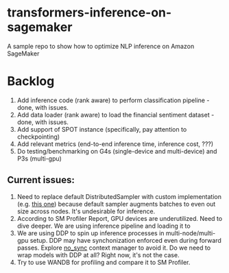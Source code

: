 # transformers-inference-on-sagemaker
A sample repo to show how to optimize NLP inference on Amazon SageMaker

# Backlog
1. Add inference code (rank aware) to perform classification pipeline - done, with issues.
2. Add data loader (rank aware) to load the financial sentiment dataset - done, with issues.
3. Add support of SPOT instance (specifically, pay attention to checkpointing)
4. Add relevant metrics (end-to-end inference time, inference cost, ???)
5. Do testing/benchmarking on G4s (single-device and multi-device) and P3s (multi-gpu)


## Current issues:
1. Need to replace default DistributedSampler with custom implementation (e.g. [this one](https://github.com/SeungjunNah/DeepDeblur-PyTorch/blob/master/src/data/sampler.py)) because default sampler augments batches to even out size across nodes. It's undesirable for inference.
2. According to SM Profiler Report, GPU devices are underutilized. Need to dive deeper. We are using inference pipeline and loading it to 
3. We are using DDP to spin up inference processes in multi-node/multi-gpu setup. DDP may have synchonization enforced even during forward passes. Explore [no_sync](https://github.com/pytorch/pytorch/blob/master/torch/nn/parallel/distributed.py#L656) context manager to avoid it. Do we need to wrap models with DDP at all? Right now, it's not the case. 
4. Try to use WANDB for profiling and compare it to SM Profiler.